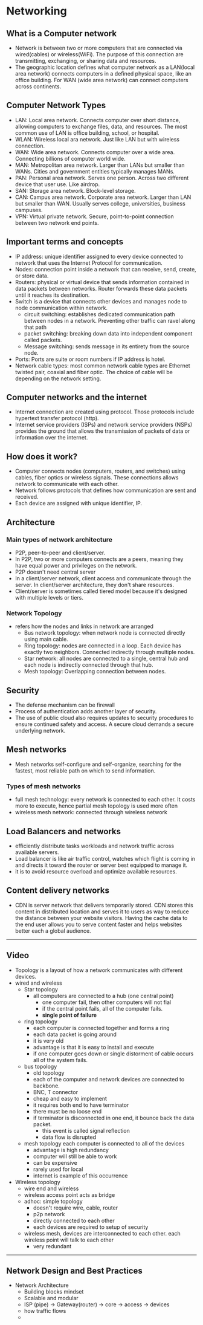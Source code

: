 # Networking

## What is a Computer network
- Network is between two or more computers that are connected via wired(cables) or wireless(WiFi). The purpose of this connection are transmitting, exchanging, or sharing data and resources.
- The geographic location defines what computer network as a LAN(local area network) connects computers in a defined physical space, like an office building. For WAN (wide area network) can connect computers across continents. 

## Computer Network Types
- LAN: Local area network. Connects computer over short distance, allowing computers to exchange files, data, and resources. The most common use of LAN is office building, school, or hospital. 
- WLAN: Wireless local ara network. Just like LAN but with wireless connection.
- WAN: Wide area network. Connects computer over a wide area. Connecting billions of computer world wide. 
- MAN: Metropolitan area network. Larger than LANs but smaller than WANs. Cities and government entities typically manages MANs.
- PAN: Personal area network. Serves one person. Across two different device that user use. Like airdrop.
- SAN: Storage area network. Block-level storage. 
- CAN: Campus area network. Corporate area network. Larger than LAN but smaller than WAN. Usually serves college, universities, business campuses.
- VPN: Virtual private network. Secure, point-to-point connection between two network end points.

## Important terms and concepts
- IP address: unique identifier assigned to every device connected to network that uses the Internet Protocol for communication. 
- Nodes: connection point inside a network that can receive, send, create, or store data.  
- Routers: physical or virtual device that sends information contained in data packets between networks. Router forwards these data packets until it reaches its destination.
- Switch is a device that connects other devices and manages node to node communication within network. 
    - circuit switching: establishes dedicated communication path between nodes in a network. Preventing other traffic can ravel along that path
    - packet switching: breaking down data into independent component called packets. 
    - Message switching: sends message in its entirety from the source node. 
- Ports: Ports are suite or room numbers if IP address is hotel.
- Network cable types: most common network cable types are Ethernet twisted pair, coaxial and fiber optic. The choice of cable will be depending on the network setting.

## Computer networks and the internet
- Internet connection are created using protocol. Those protocols include hypertext transfer protocol (http). 
- Internet service providers (ISPs) and network service providers (NSPs) provides the ground that allows the transmission of packets of data or information over the internet. 

## How does it work?
- Computer connects nodes (computers, routers, and switches) using cables, fiber optics or wireless signals. These connections allows network to communicate with each other.
- Network follows protocols that defines how communication are sent and received. 
- Each device are assigned with unique identifier, IP. 

## Architecture

### Main types of network architecture
- P2P, peer-to-peer and client/server.
- In P2P, two or more computers connects are a peers, meaning they have equal power and privileges on the network. 
- P2P doesn't need central server
- In a client/server network, client access and communicate through the server. In client/server architecture, they don't share resources.
- Client/server is sometimes called tiered model because it's designed with multiple levels or tiers.

### Network Topology
- refers how the nodes and links in network are arranged
    - Bus network topology: when network node is connected directly using main cable.
    - Ring topology: nodes are connected in a loop. Each device has exactly two neighbors. Connected indirectly through multiple nodes.
    - Star network: all nodes are connected to a single, central hub and each node is indirectly connected through that hub.
    - Mesh topology: Overlapping connection between nodes.

## Security
- The defense mechanism can be firewall
- Process of authentication adds another layer of security.
- The use of public cloud also requires updates to security procedures to ensure continued safety and access. A secure cloud demands a secure underlying network. 

## Mesh networks
- Mesh networks self-configure and self-organize, searching for the fastest, most reliable path on which to send information.

### Types of mesh networks
- full mesh technology: every network is connected to each other. It costs more to execute, hence partial mesh topology is used more often
- wireless mesh network: connected through wireless network

## Load Balancers and networks
- efficiently distribute tasks workloads and network traffic across available servers.
- Load balancer is like air traffic control, watches which flight is coming in and directs it toward the router or server best equipped to manage it.
- it is to avoid resource overload and optimize available resources.

## Content delivery networks
- CDN is server network that delivers temporarily stored. CDN stores this content in distributed location and serves it to users as way to reduce the distance between your website visitors. Having the cache data to the end user allows you to serve content faster and helps websites better each a global audience.

---
## **Video**

- Topology is a layout of how a network communicates with different devices.
- wired and wireless
    - Star topology
        - all computers are connected to a hub (one central point)
            - one computer fail, then other computers will not fial
            - if the central point fails, all of the computer fails.
            - **single point of failure**
    - ring topology
        - each computer is connected together and forms a ring
        - each data packet is going around 
        - it is very old
        - advantage is that it is easy to install and execute
        - if one computer goes down or single distorment of cable occurs all of the system fails.
    - bus topology
        - old topology
        - each of the computer and network devices are connected to backbone. 
        - BNC, T connector
        - cheap and easy to implement
        - it requires both end to have terminator
        - there must be no loose end
        - if terminator is disconnected in one end, it bounce back the data packet.
            - this event is called signal reflection
            - data flow is disrupted
    - mesh topology each computer is connected to all of the devices
        - advantage is high redundancy
        - computer will still be able to work
        - can be expensive
        - rarely used for local
        - internet is example of this occurrence
- Wireless topology 
    - wire end and wireless 
    - wireless access point acts as bridge
    - adhoc: simple topology
        - doesn't require wire, cable, router
        - p2p network
        - directly connected to each other
        - each devices are required to setup of security
    - wireless mesh, devices are interconnected to each other. each wireless point will talk to each other
        - very redundant

---

## Network Design and Best Practices
- Network Architecture
    - Building blocks mindset
    - Scalable and modular
    - ISP (pipe) -> Gateway(router) -> core -> access -> devices 
    - how traffic flows
    - 